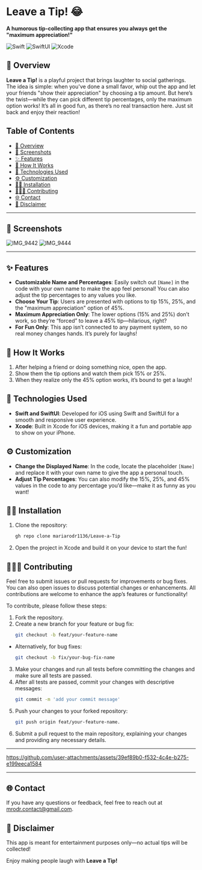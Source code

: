 # Leave a Tip! 😂

**A humorous tip-collecting app that ensures you always get the "maximum appreciation!"**


![Swift](https://img.shields.io/badge/Technologies-Swift-blue) ![SwiftUI](https://img.shields.io/badge/Technologies-SwiftUI-yellow) ![Xcode](https://img.shields.io/badge/Technologies-Xcode-orange)


## 📖 Overview
**Leave a Tip!** is a playful project that brings laughter to social gatherings. The idea is simple: when you've done a small favor, whip out the app and let your friends "show their appreciation" by choosing a tip amount. But here’s the twist—while they can pick different tip percentages, only the maximum option works! It’s all in good fun, as there’s no real transaction here. Just sit back and enjoy their reaction!

## Table of Contents
- [📖 Overview](#-overview)
- [📸 Screenshots](#-screenshots)
- [✨ Features](#-features)
- [🎉 How It Works](#-how-it-works)
- [🚀 Technologies Used](#-technologies-used)
- [⚙️ Customization](#️-customization)
- [🧑‍💻 Installation](#-installation)
- [🧑‍🧑‍🧒 Contributing](-#contributing)
- [🌐 Contact](#-contact)
- [🤔 Disclaimer](#-disclaimer)

---

## 📸 Screenshots

![IMG_9442](https://github.com/user-attachments/assets/08e98b1d-a3ca-44a0-a18c-225fa95b3814)
![IMG_9444](https://github.com/user-attachments/assets/78617a60-3dd7-49be-8168-469dd9997df9)

---

## ✨ Features
- **Customizable Name and Percentages**: Easily switch out `[Name]` in the code with your own name to make the app feel personal! You can also adjust the tip percentages to any values you like.
- **Choose Your Tip**: Users are presented with options to tip 15%, 25%, and the "maximum appreciation" option of 45%.
- **Maximum Appreciation Only**: The lower options (15% and 25%) don’t work, so they’re “forced” to leave a 45% tip—hilarious, right?
- **For Fun Only**: This app isn’t connected to any payment system, so no real money changes hands. It’s purely for laughs!

## 🎉 How It Works
1. After helping a friend or doing something nice, open the app.
2. Show them the tip options and watch them pick 15% or 25%.
3. When they realize only the 45% option works, it’s bound to get a laugh!

## 🚀 Technologies Used
- **Swift and SwiftUI**: Developed for iOS using Swift and SwiftUI for a smooth and responsive user experience.
- **Xcode**: Built in Xcode for iOS devices, making it a fun and portable app to show on your iPhone.

## ⚙️ Customization
- **Change the Displayed Name**: In the code, locate the placeholder `[Name]` and replace it with your own name to give the app a personal touch.
- **Adjust Tip Percentages**: You can also modify the 15%, 25%, and 45% values in the code to any percentage you’d like—make it as funny as you want!

## 🧑‍💻 Installation
1. Clone the repository:
   ```bash
   gh repo clone mariarodr1136/Leave-a-Tip
2. Open the project in Xcode and build it on your device to start the fun!

## 🧑‍🧑‍🧒 Contributing
Feel free to submit issues or pull requests for improvements or bug fixes. You can also open issues to discuss potential changes or enhancements. All contributions are welcome to enhance the app’s features or functionality!

To contribute, please follow these steps:

1. Fork the repository.
2. Create a new branch for your feature or bug fix:
   ```bash
   git checkout -b feat/your-feature-name
- Alternatively, for bug fixes:
   ```bash
   git checkout -b fix/your-bug-fix-name
3. Make your changes and run all tests before committing the changes and make sure all tests are passed.
4. After all tests are passed, commit your changes with descriptive messages:
   ```bash
   git commit -m 'add your commit message'
5. Push your changes to your forked repository:
   ```bash
   git push origin feat/your-feature-name.
6. Submit a pull request to the main repository, explaining your changes and providing any necessary details.

---

https://github.com/user-attachments/assets/39ef89b0-f532-4c4e-b275-e199eeca1584

---

## 🌐 Contact
If you have any questions or feedback, feel free to reach out at [mrodr.contact@gmail.com](mailto:mrodr.contact@gmail.com).

## 🤔 Disclaimer
This app is meant for entertainment purposes only—no actual tips will be collected!

Enjoy making people laugh with **Leave a Tip!**
